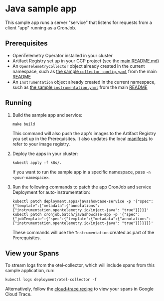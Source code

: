 # Java sample app

This sample app runs a server "service" that listens for requests from a client "app"
running as a CronJob.

## Prerequisites

* OpenTelemetry Operator installed in your cluster
* Artifact Registry set up in your GCP project (see the 
[main README.md](../../README.md#sample-applications))
* An `OpenTelemetryCollector` object already created in the current namespace,
  such as [the sample `collector-config.yaml`](../../README.md#starting-the-Collector)
  from the main [README](../../README.md)
* An `Instrumentation` object already created in the current namespace,
  such as [the sample `instrumentation.yaml`](../../README.md#auto-instrumenting-applications)
  from the main [README](../../README.md)

## Running

1. Build the sample app and service:
   ```
   make build
   ```
   This command will also push the app's images to the Artifact Registry you set
   up in the Prerequisites. It also updates the local [manifests](k8s) to refer to
   your image registry.

2. Deploy the apps in your cluster:
   ```
   kubectl apply -f k8s/.
   ```
   If you want to run the sample app in a specific namespace, pass `-n <your-namespace>`.

3. Run the following commands to patch the app CronJob and service Deployment for auto-instrumentation:
   ```
   kubectl patch deployment.apps/javashowcase-service -p '{"spec":{"template":{"metadata":{"annotations":{"instrumentation.opentelemetry.io/inject-java": "true"}}}}}'
   kubectl patch cronjob.batch/javashowcase-app -p '{"spec":{"jobTemplate":{"spec":{"template":{"metadata":{"annotations":{"instrumentation.opentelemetry.io/inject-java": "true"}}}}}}}'
   ```
   These commands will use the `Instrumentation` created as part of the Prerequisites.

## View your Spans

To stream logs from the otel-collector, which will include spans from this sample application, run:
```
kubectl logs deployment/otel-collector -f
```

Alternatively, follow the [cloud-trace recipe](../../recipes/cloud-trace/) to view your spans in Google Cloud Trace.
